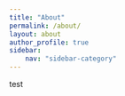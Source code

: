 ```yaml
---
title: "About"
permalink: /about/
layout: about
author_profile: true
sidebar:
    nav: "sidebar-category"
---
```


test
